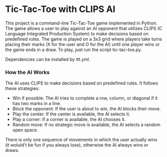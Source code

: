 # Tic-Tac-Toe with CLIPS AI

This project is a command-line Tic-Tac-Toe game implemented in Python. The game allows a user to play against an AI opponent that utilizes CLIPS (C Language Integrated Production System) to make decisions based on predefined rules. The game is played on a 3x3 grid where players take turns placing their marks (X for the user and O for the AI) until one player wins or the game ends in a draw. To play, just run the script tic-tac-toe.py.

Dependencies can be installed by ttt.yml. 

### How the AI Works

The AI uses CLIPS to make decisions based on predefined rules. It follows these strategies:

- Win if possible: The AI tries to complete a row, column, or diagonal if it has two marks in a line.
- Block the opponent: If the user is about to win, the AI blocks their move.
- Play the center: If the center is available, the AI selects it.
- Play a corner: If a corner is available, the AI chooses it.
- Random move: If no strategic move is available, the AI selects a random open space.

There is only one sequence of movements in which the user actually wins (it woluld't be fun if you always lose), otherwise the AI always wins or draws.
